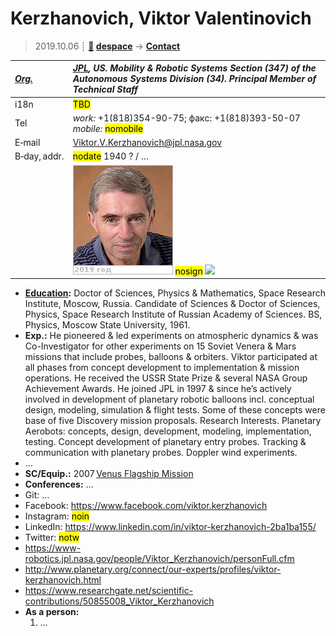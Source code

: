# Kerzhanovich, Viktor Valentinovich
> 2019.10.06 ┊ **[🚀](../index/index.md) [despace](index.md)** → **[Contact](contact.md)**

|*[Org.](contact.md)*|*[JPL](zz_jpl.md), US. Mobility & Robotic Systems Section (347) of the Autonomous Systems Division (34). Principal Member of Technical Staff*|
|:--|:--|
|i18n| <mark>TBD</mark> |
|Tel| *work:* +1(818)354-90-75; факс: +1(818)393-50-07 *mobile:* <mark>nomobile</mark> |
|E‑mail| <Viktor.V.Kerzhanovich@jpl.nasa.gov> |
|B‑day, addr.| <mark>nodate</mark> 1940 ? / … |
|| [![](f/contact/k/kerzhanovich_001_photo_thumb.jpg)](f/contact/k/kerzhanovich_001_photo.jpg) <mark>nosign</mark> [![](f/contact//_001_sign_thumb.jpg)](f/contact//_001_sign.png) |

   - **[Education](edu.md):** Doctor of Sciences, Physics & Mathematics, Space Research Institute, Moscow, Russia. Candidate of Sciences & Doctor of Sciences, Physics, Space Research Institute of Russian Academy of Sciences. BS, Physics, Moscow State University, 1961.
   - **Exp.:** He pioneered & led experiments on atmospheric dynamics & was Co-Investigator for other experiments on 15 Soviet Venera & Mars missions that include probes, balloons & orbiters. Viktor participated at all phases from concept development to implementation & mission operations. He received the USSR State Prize & several NASA Group Achievement Awards. He joined JPL in 1997 & since he’s actively involved in development of planetary robotic balloons incl. conceptual design, modeling, simulation & flight tests. Some of these concepts were base of five Discovery mission proposals. Research Interests. Planetary Aerobots: concepts, design, development, modeling, implementation, testing. Concept development of planetary entry probes. Tracking & communication with planetary probes. Doppler wind experiments.
   - …
   - **SC/Equip.:** 2007 [Venus Flagship Mission](venus_flagship_mission.md)
   - **Conferences:** …
   - Git: …
   - Facebook: <https://www.facebook.com/viktor.kerzhanovich>
   - Instagram: <mark>noin</mark>
   - LinkedIn: <https://www.linkedin.com/in/viktor-kerzhanovich-2ba1ba155/>
   - Twitter: <mark>notw</mark>
   - <https://www-robotics.jpl.nasa.gov/people/Viktor_Kerzhanovich/personFull.cfm>
   - <http://www.planetary.org/connect/our-experts/profiles/viktor-kerzhanovich.html>
   - <https://www.researchgate.net/scientific-contributions/50855008_Viktor_Kerzhanovich>
   - **As a person:**
      1. …
